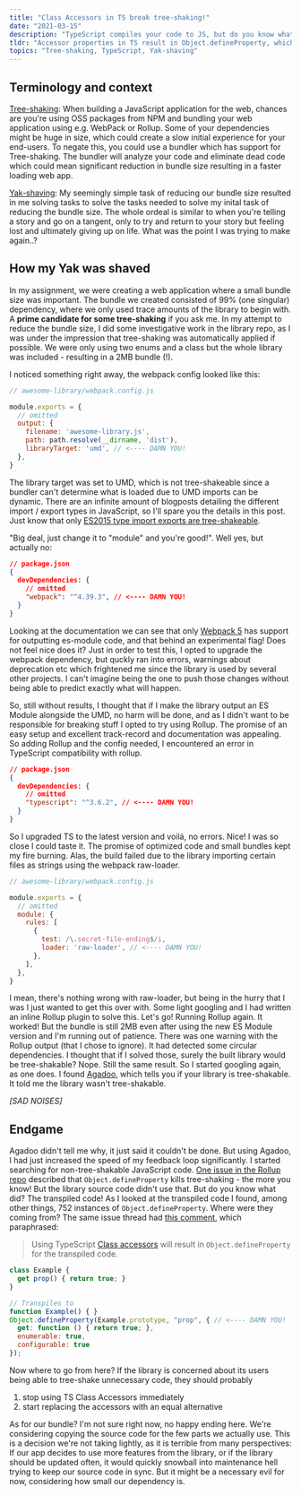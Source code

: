 ```yaml
---
title: "Class Accessors in TS break tree-shaking!"
date: "2021-03-15"
description: "TypeScript compiles your code to JS, but do you know what that code looks like, and what implications it might have?"
tldr: "Accessor properties in TS result in Object.defineProperty, which bundlers deem to side-effectful to tree-shake."
topics: "Tree-shaking, TypeScript, Yak-shaving"
---
```


## Terminology and context

[Tree-shaking](https://en.wikipedia.org/wiki/Tree_shaking): When building a JavaScript application for the web, chances are you're using OSS packages from NPM and bundling your web application using e.g. WebPack or Rollup. Some of your dependencies might be huge in size, which could create a slow initial experience for your end-users. To negate this, you could use a bundler which has support for Tree-shaking. The bundler will analyze your code and eliminate dead code which could mean significant reduction in bundle size resulting in a faster loading web app.


[Yak-shaving](https://www.urbandictionary.com/define.php?term=yak%20shaving): My seemingly simple task of reducing our bundle size resulted in me solving tasks to solve the tasks needed to solve my inital task of reducing the bundle size. The whole ordeal is similar to when you're telling a story and go on a tangent, only to try and return to your story but feeling lost and ultimately giving up on life. What was the point I was trying to make again..?

## How my Yak was shaved

In my assignment, we were creating a web application where a small bundle size was important. The bundle we created consisted of 99% (one singular) dependency, where we only used trace amounts of the library to begin with. A **prime candidate for some tree-shaking** if you ask me. In my attempt to reduce the bundle size, I did some investigative work in the library repo, as I was under the impression that tree-shaking was automatically applied if possible. We were only using two enums and a class but the whole library was included - resulting in a 2MB bundle (!).

I noticed something right away, the webpack config looked like this:

```JavaScript
// awesome-library/webpack.config.js

module.exports = {
  // omitted
  output: {
    filename: 'awesome-library.js',
    path: path.resolve(__dirname, 'dist'),
    libraryTarget: 'umd', // <---- DAMN YOU!
  },
}
```

The library target was set to UMD, which is not tree-shakeable since a bundler can't determine what is loaded due to UMD imports can be dynamic. There are an infinite amount of blogposts detailing the different import / export types in JavaScript, so I'll spare you the details in this post. Just know that only [ES2015 type import exports are tree-shakeable](https://webpack.js.org/guides/tree-shaking/). 

"Big deal, just change it to "module" and you're good!". Well yes, but actually no:

```JSON
// package.json
{
  devDependencies: {
    // omitted
    "webpack": "^4.39.3", // <---- DAMN YOU!
  }
}
```
Looking at the documentation we can see that only [Webpack 5](https://webpack.js.org/configuration/output/#librarytarget-module) has support for outputting es-module code, and that behind an experimental flag! Does not feel nice does it? Just in order to test this, I opted to upgrade the webpack dependency, but quckly ran into errors, warnings about deprecation etc which frightened me since the library is used by several other projects. I can't imagine being the one to push those changes without being able to predict exactly what will happen.

So, still without results, I thought that if I make the library output an ES Module alongside the UMD, no harm will be done, and as I didn't want to be responsible for breaking stuff I opted to try using Rollup. The promise of an easy setup and excellent track-record and documentation was appealing. So adding Rollup and the config needed, I encountered an error in TypeScript compatibility with rollup.

```JSON
// package.json
{
  devDependencies: {
    // omitted
    "typescript": "^3.6.2", // <---- DAMN YOU!
  }
}
```

So I upgraded TS to the latest version and voilá, no errors. Nice! I was so close I could taste it. The promise of optimized code and small bundles kept my fire burning. Alas, the build failed due to the library importing certain files as strings using the webpack raw-loader.

```JavaScript
// awesome-library/webpack.config.js

module.exports = {
  // omitted
  module: {
    rules: [
      {
        test: /\.secret-file-ending$/i,
        loader: 'raw-loader', // <---- DAMN YOU!
      },
    ],
  },
}
```

I mean, there's nothing wrong with raw-loader, but being in the hurry that I was I just wanted to get this over with. Some light googling and I had written an inline Rollup plugin to solve this. Let's go! Running Rollup again. It worked! But the bundle is still 2MB even after using the new ES Module version and I'm running out of patience. There was one warning with the Rollup output (that I chose to ignore). It had detected some circular dependencies. I thought that if I solved those, surely the built library would be tree-shakable? Nope. Still the same result. So I started googling again, as one does. I found [Agadoo](https://github.com/Rich-Harris/agadoo), which tells you if your library is tree-shakable. It told me the library wasn't tree-shakable. 

_[SAD NOISES]_

## Endgame

Agadoo didn't tell me why, it just said it couldn't be done. But using Agadoo, I had just increased the speed of my feedback loop significantly. I started searching for non-tree-shakable JavaScript code. [One issue in the Rollup repo](https://github.com/rollup/rollup/issues/1130) described that `Object.defineProperty` kills tree-shaking - the more you know! But the library source code didn't use that. But do you know what did? The transpiled code! As I looked at the transpiled code I found, among other things, 752 instances of `Object.defineProperty`. Where were they coming from? The same issue thread had [this comment](https://github.com/rollup/rollup/issues/1130#issuecomment-459369686), which paraphrased:

> Using TypeScript [Class accessors](https://www.typescriptlang.org/docs/handbook/2/classes.html#getters--setters) will result in `Object.defineProperty` for the transpiled code.

```JavaScript
class Example {
  get prop() { return true; }
}

// Transpiles to
function Example() { }
Object.defineProperty(Example.prototype, "prop", { // <---- DAMN YOU!
  get: function () { return true; },
  enumerable: true,
  configurable: true
});
```


Now where to go from here? If the library is concerned about its users being able to tree-shake unnecessary code, they should probably
1. stop using TS Class Accessors immediately
2. start replacing the accessors with an equal alternative

As for our bundle? I'm not sure right now, no happy ending here. We're considering copying the source code for the few parts we actually use. This is a decision we're not taking lightly, as it is terrible from many perspectives: If our app decides to use more features from the library, or if the library should be updated often, it would quickly snowball into maintenance hell trying to keep our source code in sync. But it might be a necessary evil for now, considering how small our dependency is.

